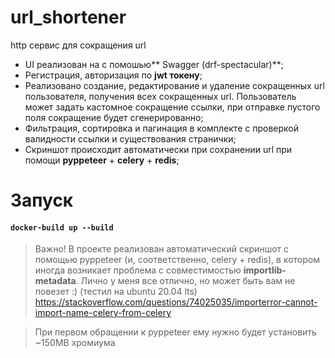 # url_shortener

http сервис для сокращения url
- UI реализован на с помошью** Swagger (drf-spectacular)**;
- Регистрация, авторизация по **jwt токену**;
- Реализовано создание, редактирование и удаление сокращенных url пользователя, получения всех сокращенных url. Пользователь может задать кастомное сокращение ссылки, при отправке пустого поля сокращение будет сгенерированно;
- Фильтрация, сортировка и пагинация в комплекте с проверкой валидности ссылки и существования странички;
- Скриншот происходит автоматически при сохранении url при помощи **pyppeteer** + **celery** + **redis**;


# Запуск

#### `docker-build up --build`

> Важно! В проекте реализован автоматический скриншот с помощью pyppeteer (и, соответственно, celery + redis), в котором иногда возникает проблема с совместимостью **importlib-metadata**. Лично у меня все отлично, но может быть вам не повезет :) (тестил на ubuntu 20.04 lts)
https://stackoverflow.com/questions/74025035/importerror-cannot-import-name-celery-from-celery

> При первом обращении к pyppeteer ему нужно будет установить ~150MB хромиума